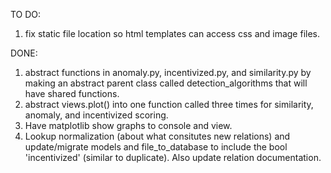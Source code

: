 TO DO:
1. fix static file location so html templates can access css and image files.  

DONE:
1. abstract functions in anomaly.py, incentivized.py, and similarity.py by making an abstract parent class called detection_algorithms that will have shared functions.  
2. abstract views.plot() into one function called three times for similarity, anomaly, and incentivized scoring. 
3. Have matplotlib show graphs to console and view.  
4. Lookup normalization (about what consitutes new relations) and update/migrate models and file_to_database to include the bool 'incentivized' (similar to duplicate). Also update relation documentation.  
